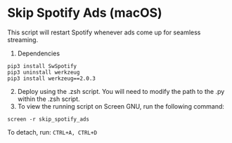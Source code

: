 # Skip Spotify Ads (macOS)

This script will restart Spotify whenever ads come up for seamless streaming.

1. Dependencies
```
pip3 install SwSpotify
pip3 uninstall werkzeug
pip3 install werkzeug==2.0.3
```

2. Deploy using the .zsh script.  You will need to modify the path to the .py within the .zsh script.
3. To view the running script on Screen GNU, run the following command:
```
screen -r skip_spotify_ads
```
To detach, run:
```CTRL+A, CTRL+D```
